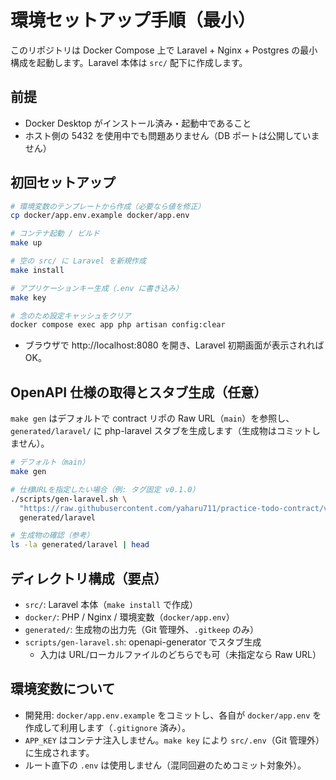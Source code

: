# 環境セットアップ手順（最小）

このリポジトリは Docker Compose 上で Laravel + Nginx + Postgres の最小構成を起動します。Laravel 本体は `src/` 配下に作成します。

## 前提

- Docker Desktop がインストール済み・起動中であること
- ホスト側の 5432 を使用中でも問題ありません（DB ポートは公開していません）

## 初回セットアップ

```bash
# 環境変数のテンプレートから作成（必要なら値を修正）
cp docker/app.env.example docker/app.env

# コンテナ起動 / ビルド
make up

# 空の src/ に Laravel を新規作成
make install

# アプリケーションキー生成（.env に書き込み）
make key

# 念のため設定キャッシュをクリア
docker compose exec app php artisan config:clear
```

- ブラウザで http://localhost:8080 を開き、Laravel 初期画面が表示されれば OK。

## OpenAPI 仕様の取得とスタブ生成（任意）

`make gen` はデフォルトで contract リポの Raw URL（`main`）を参照し、`generated/laravel/` に php-laravel スタブを生成します（生成物はコミットしません）。

```bash
# デフォルト（main）
make gen

# 仕様URLを指定したい場合（例: タグ固定 v0.1.0）
./scripts/gen-laravel.sh \
  "https://raw.githubusercontent.com/yaharu711/practice-todo-contract/v0.1.0/openapi/todo.yaml" \
  generated/laravel

# 生成物の確認（参考）
ls -la generated/laravel | head
```

## ディレクトリ構成（要点）

- `src/`: Laravel 本体（`make install` で作成）
- `docker/`: PHP / Nginx / 環境変数（`docker/app.env`）
- `generated/`: 生成物の出力先（Git 管理外、`.gitkeep` のみ）
- `scripts/gen-laravel.sh`: openapi-generator でスタブ生成
  - 入力は URL/ローカルファイルのどちらでも可（未指定なら Raw URL）

## 環境変数について

- 開発用: `docker/app.env.example` をコミットし、各自が `docker/app.env` を作成して利用します（`.gitignore` 済み）。
- `APP_KEY` はコンテナ注入しません。`make key` により `src/.env`（Git 管理外）に生成されます。
- ルート直下の `.env` は使用しません（混同回避のためコミット対象外）。
